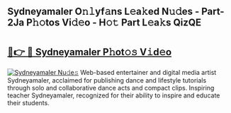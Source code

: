 ## Sydneyamaler O𝚗𝚕yf𝚊ns L𝚎a𝚔ed N𝚞𝚍es - Part-2Ja P𝚑𝚘tos Vi𝚍𝚎o - H𝚘𝚝 Part L𝚎a𝚔s QizQE

# <h2><a href="http://kfcdekp.oniu.top/?m=Sydneyamaler">🔗👉 🔴 Sydneyamaler P𝚑ot𝚘𝚜 V𝚒d𝚎o</a></h2>

[![Sydneyamaler Nu𝚍e𝚜](https://i.imgur.com/0qMVB7G.gif)](http://kfcdekp.oniu.top/?m=Sydneyamaler)
Web-based entertainer and digital media artist Sydneyamaler, acclaimed for publishing dance and lifestyle tutorials through solo and collaborative dance acts and compact clips. Inspiring teacher Sydneyamaler, recognized for their ability to inspire and educate their students.  
